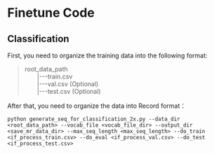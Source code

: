 # Finetune Code

## Classification

First, you need to organize the training data into the following format:

> root_data_path <br>
&emsp;&emsp;|---train.csv <br>
&emsp;&emsp;|---val.csv (Optional) <br>
&emsp;&emsp;|---test.csv (Optional) <br>

After that, you need to organize the data into Record format：
```
python generate_seq_for_classification_2x.py --data_dir <root_data_path> --vocab_file <vocab_file_dir> --output_dir <save_mr_data_dir> --max_seq_length <max_seq_length> --do_train <if_process_train.csv> --do_eval <if_process_val.csv> --do_test <if_process_test.csv>
```

